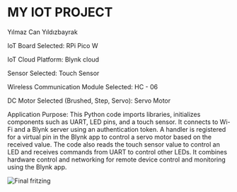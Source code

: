# MY IOT PROJECT
Yılmaz Can Yıldızbayrak 

IoT Board Selected: RPi Pico W

IoT Cloud Platform: Blynk cloud

Sensor Selected: Touch Sensor

Wireless Communication Module Selected: HC - 06 

DC Motor Selected (Brushed, Step, Servo): Servo Motor

Application Purpose: This Python code imports libraries, initializes components such as UART, LED pins, and a touch sensor. It connects to Wi-Fi and a Blynk server using an authentication token. A handler is registered for a virtual pin in the Blynk app to control a servo motor based on the received value. The code also reads the touch sensor value to control an LED and receives commands from UART to control other LEDs. It combines hardware control and networking for remote device control and monitoring using the Blynk app.

![Final fritzing](https://github.com/yildocan/IOT-PROJECT/assets/78322710/3f2e87d0-1e2e-4ffa-97c1-27d2976a43fb)
